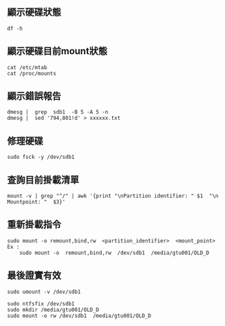 顯示硬碟狀態
---
	df -h


顯示硬碟目前mount狀態
---
	cat /etc/mtab 
	cat /proc/mounts


顯示錯誤報告
---
	dmesg |  grep  sdb1  -B 5 -A 5 -n
	dmesg |  sed '794,801!d' > xxxxxx.txt


修理硬碟
---
	sudo fsck -y /dev/sdb1


查詢目前掛載清單
---
	mount -v | grep "^/" | awk '{print "\nPartition identifier: " $1  "\n Mountpoint: "  $3}'

重新掛載指令
---
	sudo mount -o remount,bind,rw  <partition_identifier>  <mount_point>
	Ex : 
		sudo mount -o  remount,bind,rw  /dev/sdb1  /media/gtu001/OLD_D



最後證實有效
---
	sudo umount -v /dev/sdb1 

	sudo ntfsfix /dev/sdb1
	sudo mkdir /media/gtu001/OLD_D
	sudo mount -o rw /dev/sdb1  /media/gtu001/OLD_D
